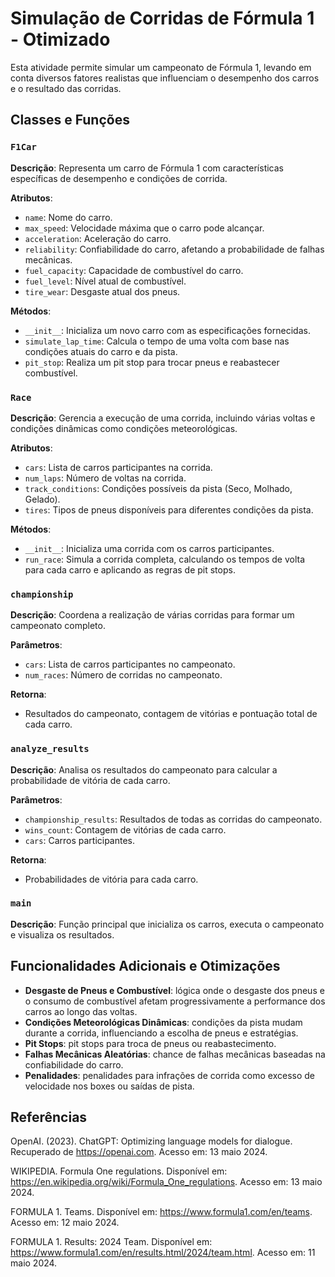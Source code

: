 # Simulação de Corridas de Fórmula 1 - Otimizado

Esta atividade permite simular um campeonato de Fórmula 1, levando em conta diversos fatores realistas que influenciam o desempenho dos carros e o resultado das corridas.

## Classes e Funções

### `F1Car`

**Descrição**: Representa um carro de Fórmula 1 com características específicas de desempenho e condições de corrida.

**Atributos**:
- `name`: Nome do carro.
- `max_speed`: Velocidade máxima que o carro pode alcançar.
- `acceleration`: Aceleração do carro.
- `reliability`: Confiabilidade do carro, afetando a probabilidade de falhas mecânicas.
- `fuel_capacity`: Capacidade de combustível do carro.
- `fuel_level`: Nível atual de combustível.
- `tire_wear`: Desgaste atual dos pneus.

**Métodos**:
- `__init__`: Inicializa um novo carro com as especificações fornecidas.
- `simulate_lap_time`: Calcula o tempo de uma volta com base nas condições atuais do carro e da pista.
- `pit_stop`: Realiza um pit stop para trocar pneus e reabastecer combustível.

### `Race`

**Descrição**: Gerencia a execução de uma corrida, incluindo várias voltas e condições dinâmicas como condições meteorológicas.

**Atributos**:
- `cars`: Lista de carros participantes na corrida.
- `num_laps`: Número de voltas na corrida.
- `track_conditions`: Condições possíveis da pista (Seco, Molhado, Gelado).
- `tires`: Tipos de pneus disponíveis para diferentes condições da pista.

**Métodos**:
- `__init__`: Inicializa uma corrida com os carros participantes.
- `run_race`: Simula a corrida completa, calculando os tempos de volta para cada carro e aplicando as regras de pit stops.

### `championship`

**Descrição**: Coordena a realização de várias corridas para formar um campeonato completo.

**Parâmetros**:
- `cars`: Lista de carros participantes no campeonato.
- `num_races`: Número de corridas no campeonato.

**Retorna**:
- Resultados do campeonato, contagem de vitórias e pontuação total de cada carro.

### `analyze_results`

**Descrição**: Analisa os resultados do campeonato para calcular a probabilidade de vitória de cada carro.

**Parâmetros**:
- `championship_results`: Resultados de todas as corridas do campeonato.
- `wins_count`: Contagem de vitórias de cada carro.
- `cars`: Carros participantes.

**Retorna**:
- Probabilidades de vitória para cada carro.

### `main`

**Descrição**: Função principal que inicializa os carros, executa o campeonato e visualiza os resultados.

## Funcionalidades Adicionais e Otimizações

- **Desgaste de Pneus e Combustível**: lógica onde o desgaste dos pneus e o consumo de combustível afetam progressivamente a performance dos carros ao longo das voltas.
- **Condições Meteorológicas Dinâmicas**: condições da pista mudam durante a corrida, influenciando a escolha de pneus e estratégias.
- **Pit Stops**: pit stops para troca de pneus ou reabastecimento.
- **Falhas Mecânicas Aleatórias**: chance de falhas mecânicas baseadas na confiabilidade do carro.
- **Penalidades**: penalidades para infrações de corrida como excesso de velocidade nos boxes ou saídas de pista.

## Referências

OpenAI. (2023). ChatGPT: Optimizing language models for dialogue. Recuperado de https://openai.com. Acesso em: 13 maio 2024.

WIKIPEDIA. Formula One regulations. Disponível em: https://en.wikipedia.org/wiki/Formula_One_regulations. Acesso em: 13 maio 2024.

FORMULA 1. Teams. Disponível em: https://www.formula1.com/en/teams. Acesso em: 12 maio 2024.

FORMULA 1. Results: 2024 Team. Disponível em: https://www.formula1.com/en/results.html/2024/team.html. Acesso em: 11 maio 2024.
